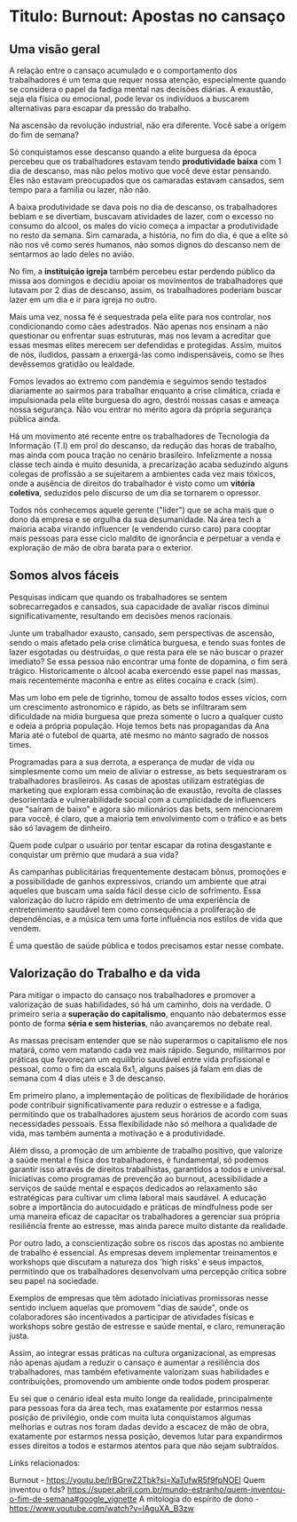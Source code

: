 # Titulo: Burnout: Apostas no cansaço

## Uma visão geral

A relação entre o cansaço acumulado e o comportamento dos trabalhadores é um tema que requer nossa atenção, especialmente quando se considera o papel da fadiga mental nas decisões diárias. A exaustão, seja ela física ou emocional, pode levar os indivíduos a buscarem alternativas para escapar da pressão do trabalho.

Na ascensão da revolução industrial, não era diferente. Você sabe a origem do fim de semana?

Só conquistamos esse descanso quando a elite burguesa da época percebeu que os trabalhadores estavam tendo <b>produtividade baixa</b> com 1 dia de descanso, mas não pelos motivo que você deve estar pensando. Eles não estavam preocupados que os camaradas estavam cansados, sem tempo para a familia ou lazer, não não. 

A baixa produtividade se dava pois no dia de descanso, os trabalhadores bebiam e se divertiam, buscavam atividades de lazer, com o excesso no consumo do alcool, os males do vício começa a impactar a produtividade no resto da semana. Sim camarada, a história, no fim do dia, é que a elite só não nos vê como seres humanos, não somos dignos do descanso nem de sentarmos ao lado deles no avião. 

No fim, a <b>instituição igreja</b> também percebeu estar perdendo público da missa aos domingos e decidiu apoiar os movimentos de trabalhadores que lutavam por 2 dias de descanso, assim, os trabalhadores poderiam buscar lazer em um dia e ir para igreja no outro. 

Mais uma vez, nossa fé é sequestrada pela elite para nos controlar, nos condicionando como cães adestrados. Não apenas nos ensinam a não questionar ou enfrentar suas estruturas, mas nos levam a acreditar que essas mesmas elites merecem ser defendidas e protegidas. Assim, muitos de nós, iludidos, passam a enxergá-las como indispensáveis, como se lhes devêssemos gratidão ou lealdade.

Fomos levados ao extremo com pandemia e seguimos sendo testados diariamente ao sairmos para trabalhar enquanto a crise climática, criada e impulsionada pela elite burguesa do agro, destrói nossas casas e ameaça nossa segurança. Não vou entrar no mérito agora da própria segurança pública ainda.


Há um movimento até recente entre os trabalhadores de Tecnologia da Informação (T.I) em prol do descanso, da redução das horas de trabalho, mas ainda com pouca tração no cenário brasileiro. Infelizmente a nossa classe tech ainda é muito desunida, a precarização acaba seduzindo alguns colegas de profissão a se sujeitarem a ambientes cada vez mais tóxicos, onde a ausência de direitos do trabalhador é visto como um <b>vitória coletiva</b>, seduzidos pelo discurso de um dia se tornarem o opressor.

Todos nós conhecemos aquele gerente ("lider") que se acha mais que o dono da empresa e se orgulha da sua desumanidade. Na área tech a maioria acaba virando influencer (e vendendo curso caro) para cooptar mais pessoas para esse ciclo maldito de ignorância e perpetuar a venda e exploração de mão de obra barata para o exterior.

## Somos alvos fáceis

Pesquisas indicam que quando os trabalhadores se sentem sobrecarregados e cansados, sua capacidade de avaliar riscos diminui significativamente, resultando em decisões menos racionais. 

Junte um trabalhador exausto, cansado, sem perspectivas de ascensão, sendo o mais afetado pela crise climática burguesa, e tendo suas fontes de lazer esgotadas ou destruídas, o que resta para ele se não buscar o prazer imediato? Se essa pessoa não encontrar uma fonte de dopamina, o fim será trágico. Historicamente o álcool acaba exercendo esse papel nas massas, mais recentemente maconha e entre as elites cocaína e crack (sim). 

Mas um lobo em pele de tigrinho, tomou de assalto todos esses vícios, com um crescimento astronomico e rápido, as bets se infiltraram sem dificuldade na mídia burguesa que preza somente o lucro a qualquer custo e odeia a própria população. Hoje temos bets nas propagandas da Ana Maria até o futebol de quarta, até mesmo no manto sagrado de nossos times.

Programadas para a sua derrota, a esperança de mudar de vida ou simplesmente como um meio de aliviar o estresse, as bets sequestraram os trabalhadores brasileiros. As casas de apostas utilizam estratégias de marketing que exploram essa combinação de exaustão, revolta de classes desorientada e vulnerabilidade social com a cumplícidade de influencers que "saíram de baixo" e agora são milionários das bets, sem mencionarem para voccê, é claro, que a maioria tem envolvimento com o tráfico e as bets são só lavagem de dinheiro.

Quem pode culpar o usuário por tentar escapar da rotina desgastante e conquistar um prêmio que mudará a sua vida?

As campanhas publicitárias frequentemente destacam bônus, promoções e a possibilidade de ganhos expressivos, criando um ambiente que atrai aqueles que buscam uma saída fácil desse ciclo de sofrimento. Essa valorização do lucro rápido em detrimento de uma experiência de entretenimento saudável tem como consequência a proliferação de dependências, e a música tem uma forte influência nos estilos de vida que vendem.

É uma questão de saúde pública e todos precisamos estar nesse combate.

## Valorização do Trabalho e da vida 

Para mitigar o impacto do cansaço nos trabalhadores e promover a valorização de suas habilidades, só há um caminho, dois na verdade. O primeiro seria a <b>superação do capitalismo</b>, enquanto não debatermos esse ponto de forma <b>séria e sem histerias</b>, não avançaremos no debate real.

As massas precisam entender que se não superarmos o capitalismo ele nos matará, como vem matando cada vez mais rápido. Segundo, militarmos por práticas que favoreçam um equilíbrio saudável entre vida profissional e pessoal, como o fim da escala 6x1, alguns países já falam em dias de semana com 4 dias uteis e 3 de descanso.

Em primeiro plano, a implementação de políticas de flexibilidade de horários pode contribuir significativamente para reduzir o estresse e a fadiga, permitindo que os trabalhadores ajustem seus horários de acordo com suas necessidades pessoais. Essa flexibilidade não só melhora a qualidade de vida, mas também aumenta a motivação e a produtividade.

Além disso, a promoção de um ambiente de trabalho positivo, que valorize a saúde mental e física dos trabalhadores, é fundamental, só podemos garantir isso através de direitos trabalhistas, garantidos a todos e universal. Iniciativas como programas de prevenção ao burnout, acessibilidade a serviços de saúde mental e espaços dedicados ao relaxamento são estratégicas para cultivar um clima laboral mais saudável. A educação sobre a importância do autocuidado e práticas de mindfulness pode ser uma maneira eficaz de capacitar os trabalhadores a gerenciar sua própria resiliência frente ao estresse, mas ainda parece muito distante da realidade.

Por outro lado, a conscientização sobre os riscos das apostas no ambiente de trabalho é essencial. As empresas devem implementar treinamentos e workshops que discutam a natureza dos 'high risks' e seus impactos, permitindo que os trabalhadores desenvolvam uma percepção crítica sobre seu papel na sociedade. 

Exemplos de empresas que têm adotado iniciativas promissoras nesse sentido incluem aquelas que promovem "dias de saúde", onde os colaboradores são incentivados a participar de atividades físicas e workshops sobre gestão de estresse e saúde mental, e claro, remuneração justa. 

Assim, ao integrar essas práticas na cultura organizacional, as empresas não apenas ajudam a reduzir o cansaço e aumentar a resiliência dos trabalhadores, mas também efetivamente valorizam suas habilidades e contribuições, promovendo um ambiente onde todos podem prosperar.

Eu sei que o cenário ideal esta muito longe da realidade, principalmente para pessoas fora da área tech, mas exatamente por estarmos nessa posição de privilégio, onde com muita luta conquistamos algumas melhorias e outras nos foram dadas devido a escacez de mão de obra, exatamente por estarmos nessa posição, devemos lutar para expandirmos esses direitos a todos e estarmos atentos para que não sejam subtraídos. 


Links relacionados: 


Burnout - https://youtu.be/lrBGrwZ2Tbk?si=XaTufwR5f9fpNOEl
Quem inventou o fds? https://super.abril.com.br/mundo-estranho/quem-inventou-o-fim-de-semana#google_vignette
A mitologia do espírito de dono - https://www.youtube.com/watch?v=lAguXA_B3zw
